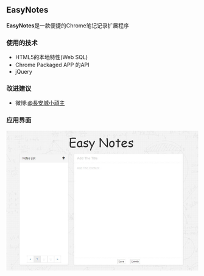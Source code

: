 ## EasyNotes ##

**EasyNotes**是一款便捷的Chrome笔记记录扩展程序

### 使用的技术 ###
* HTML5的本地特性(Web SQL) 
* Chrome Packaged APP 的API
* jQuery 

### 改进建议 ###

* 微博:[@長安城小頑主](http://weibo.com/donghao526)

### 应用界面 ###

![hello world](./images/overview.jpg)


